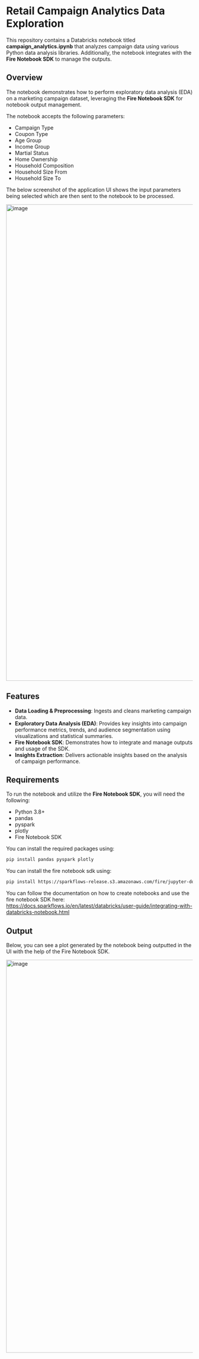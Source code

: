 # Retail Campaign Analytics Data Exploration

This repository contains a Databricks notebook titled **campaign_analytics.ipynb** that analyzes campaign data using various Python data analysis libraries. Additionally, the notebook integrates with the **Fire Notebook SDK** to manage the outputs.

## Overview

The notebook demonstrates how to perform exploratory data analysis (EDA) on a marketing campaign dataset, leveraging the **Fire Notebook SDK** for notebook output management.

The notebook accepts the following parameters:

- Campaign Type
- Coupon Type
- Age Group
- Income Group
- Martial Status
- Home Ownership
- Household Composition
- Household Size From
- Household Size To


The below screenshot of the application UI shows the input parameters being selected which are then sent to the notebook to be processed.

<img width="1283" alt="image" src="https://github.com/user-attachments/assets/288f1e70-c7d1-4a68-afa1-c0b6020493a2">


## Features

- **Data Loading & Preprocessing**: Ingests and cleans marketing campaign data.
- **Exploratory Data Analysis (EDA)**: Provides key insights into campaign performance metrics, trends, and audience segmentation using visualizations and statistical summaries.
- **Fire Notebook SDK**: Demonstrates how to integrate and manage outputs and usage of the SDK.
- **Insights Extraction**: Delivers actionable insights based on the analysis of campaign performance.

## Requirements

To run the notebook and utilize the **Fire Notebook SDK**, you will need the following:

- Python 3.8+
- pandas
- pyspark
- plotly
- Fire Notebook SDK

You can install the required packages using:

```bash
pip install pandas pyspark plotly
```

You can install the fire notebook sdk using:

```bash
pip install https://sparkflows-release.s3.amazonaws.com/fire/jupyter-docker/firenotebookwheel/fire_notebook-3.1.0-py3-none-any.whl
```

You can follow the documentation on how to create notebooks and use the fire notebook SDK here: 
https://docs.sparkflows.io/en/latest/databricks/user-guide/integrating-with-databricks-notebook.html

## Output

Below, you can see a plot generated by the notebook being outputted in the UI with the help of the Fire Notebook SDK.

<img width="1058" alt="image" src="https://github.com/user-attachments/assets/823d928f-e935-4ad2-a44e-b5b6e8eb9a95">


